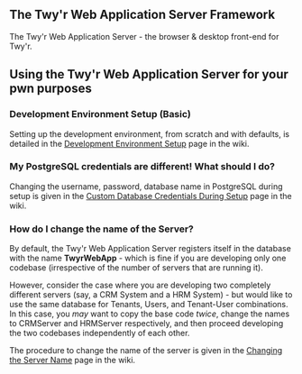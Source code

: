## The Twy'r Web Application Server Framework
The Twy'r Web Application Server - the browser & desktop front-end for Twy'r.



## Using the Twy'r Web Application Server for your pwn purposes

### Development Environment Setup (Basic)
Setting up the development environment, from scratch and with defaults, is detailed in the [Development Environment Setup](../../wiki/Development-Environment-Setup) page in the wiki.


### My PostgreSQL credentials are different! What should I do?
Changing the username, password, database name in PostgreSQL during setup is given in the [Custom Database Credentials During Setup](../../wiki/Custom-Database-Credentials-During-Setup) page in the wiki.

### How do I change the name of the Server?
By default, the Twy'r Web Application Server registers itself in the database with the name **TwyrWebApp** - which is fine if you are developing only one codebase (irrespective of the number of servers that are running it).

However, consider the case where you are developing two completely different servers (say, a CRM System and a HRM System) - but would like to use the same database for Tenants, Users, and Tenant-User combinations. In this case, you *may* want to copy the base code *twice*, change the names to CRMServer and HRMServer respectively, and then proceed developing the two codebases independently of each other.

The procedure to change the name of the server is given in the [Changing the Server Name](../../wiki/Changing-the-Server-Name) page in the wiki.